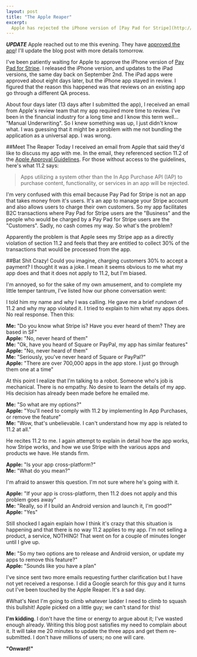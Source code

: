 ```yaml
---
layout: post
title: "The Apple Reaper"
excerpt:
  Apple has rejected the iPhone version of [Pay Pad for Stripe](http://www.pay-pad.com) and will remove the iPad versions.
---
```


***UPDATE***
Apple reached out to me this evening. They have [approved the app](http://coovtech.com/posts/the-apple-reaper/)! I'll update the blog post with more details tomorrow. 

I've been patiently waiting for Apple to approve the iPhone version of [Pay Pad for Stripe](https://www.pay-pad.com/). I released the iPhone version, and updates to the iPad versions, the same day back on September 2nd. The iPad apps were approved about eight days later, but the iPhone app stayed in review. I figured that the reason this happened was that reviews on an existing app go through a different QA process.

About four days later (13 days after I submitted the app), I received an email from Apple's review team that my app required more time to review. I've been in the financial industry for a long time and I know this term well... "Manual Underwriting". So I knew something was up, I just didn't know what. I was guessing that it might be a problem with me not bundling the application as a universal app. I was wrong.

##Meet The Reaper
Today I received an email from Apple that said they'd like to discuss my app with me. In the email, they referenced section 11.2 of the [Apple Approval Guidelines](https://developer.apple.com/appstore/resources/approval/guidelines.html). For those without access to the guidelines, here's what 11.2 says:

>Apps utilizing a system other than the In App Purchase API (IAP) to purchase content, functionality, or services in an app will be rejected.

I'm very confused with this email because Pay Pad for Stripe is not an app that takes money from it's users. It's an app to manage your Stripe account and also allows users to charge their own customers. So my app facilitates B2C transactions where Pay Pad for Stripe users are the "Business" and the people who would be charged by a Pay Pad for Stripe users are the "Customers". Sadly, no cash comes my way. So what's the problem?

Apparently the problem is that Apple sees my Stripe app as a directly violation of section 11.2 and feels that they are entitled to collect 30% of the transactions that would be processed from the app.

##Bat Shit Crazy!
Could you imagine, charging customers 30% to accept a payment? I thought it was a joke. I mean it seems obvious to me what my app does and that it does not apply to 11.2, but I'm biased. 

I'm annoyed, so for the sake of my own amusement, and to complete my little temper tantrum, I've listed how our phone conversation went:

I told him my name and why I was calling. He gave me a brief rundown of 11.2 and why my app violated it. I tried to explain to him what my apps does. No real response. Then this:

**Me:** "Do you know what Stripe is? Have you ever heard of them? They are based in SF"  
**Apple:** "No, never heard of them"  
**Me:** "Ok, have you heard of Square or PayPal, my app has similar features"  
**Apple:** "No, never heard of them"  
**Me:** "Seriously, you've never heard of Square or PayPal?"  
**Apple:** "There are over 700,000 apps in the app store. I just go through them one at a time"  

At this point I realize that I'm talking to a robot. Someone who's job is mechanical. There is no empathy. No desire to learn the details of my app. His decision has already been made before he emailed me.

**Me:** "So what are my options?"  
**Apple:** "You'll need to comply with 11.2 by implementing In App Purchases, or remove the feature"  
**Me:** "Wow, that's unbelievable. I can't understand how my app is related to 11.2 at all."  

He recites 11.2 to me. I again attempt to explain in detail how the app works, how Stripe works, and how we use Stripe with the various apps and products we have. He stands firm.

**Apple:** "Is your app cross-platform?"  
**Me:** "What do you mean?"  

I'm afraid to answer this question. I'm not sure where he's going with it.

**Apple:** "If your app is cross-platform, then 11.2 does not apply and this problem goes away"  
**Me:** "Really, so if I build an Android version and launch it, I'm good?"  
**Apple:** "Yes"  

Still shocked I again explain how I think it's crazy that this situation is happening and that there is no way 11.2 applies to my app. I'm not selling a product, a service, NOTHING! That went on for a couple of minutes longer until I give up.

**Me:** "So my two options are to release and Android version, or update my apps to remove this feature?"  
**Apple:** "Sounds like you have a plan"  

I've since sent two more emails requesting further clarification but I have not yet received a response. I did a Google search for this guy and it turns out I've been touched by the Apple Reaper. It's a sad day.

#What's Next
I'm going to climb whatever ladder I need to climb to squash this bullshit! Apple picked on a little guy; we can't stand for this!

**I'm kidding**. I don't have the time or energy to argue about it; I've wasted enough already. Writing this blog post satisfies my need to complain about it. It will take me 20 minutes to update the three apps and get them re-submitted. I don't have millions of users; no one will care. 

**"Onward!"**